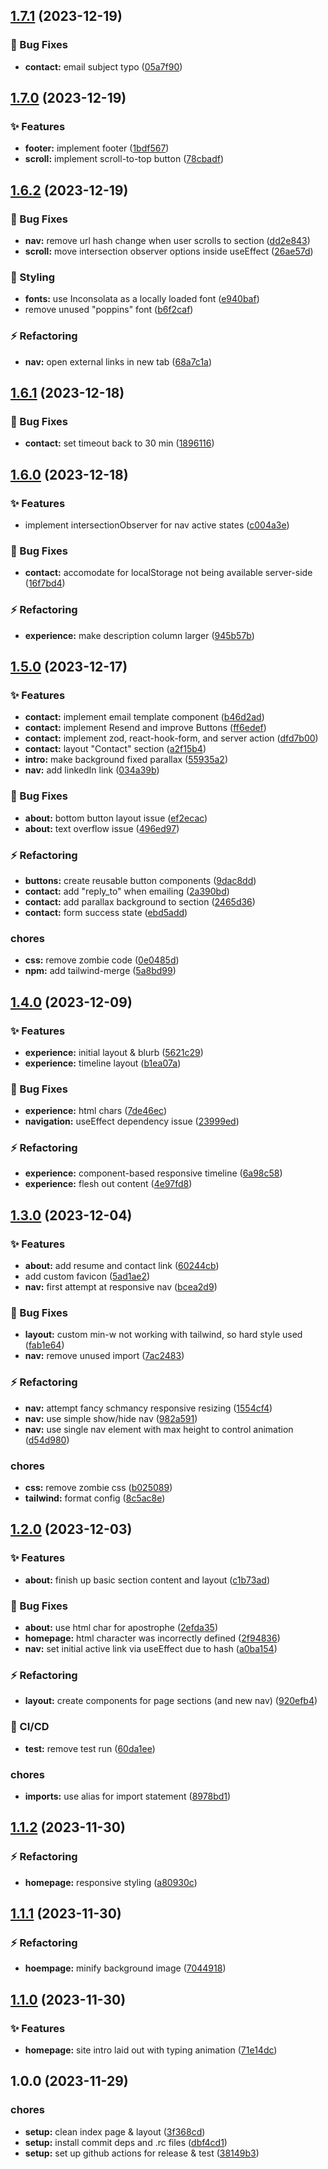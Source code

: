 ## [1.7.1](https://github.com/gurnzbot/portfolio-nextjs/compare/v1.7.0...v1.7.1) (2023-12-19)


### :bug: Bug Fixes

* **contact:** email subject typo ([05a7f90](https://github.com/gurnzbot/portfolio-nextjs/commit/05a7f902ea65bf20172e40a0d9f245335f5a3224))

## [1.7.0](https://github.com/gurnzbot/portfolio-nextjs/compare/v1.6.2...v1.7.0) (2023-12-19)


### :sparkles: Features

* **footer:** implement footer ([1bdf567](https://github.com/gurnzbot/portfolio-nextjs/commit/1bdf56720c880b7fad6fd56eeca474dd52fa06dc))
* **scroll:** implement scroll-to-top button ([78cbadf](https://github.com/gurnzbot/portfolio-nextjs/commit/78cbadf0a23f0fe7368a2cd053a3996b8775f6cf))

## [1.6.2](https://github.com/gurnzbot/portfolio-nextjs/compare/v1.6.1...v1.6.2) (2023-12-19)


### :bug: Bug Fixes

* **nav:** remove url hash change when user scrolls to section ([dd2e843](https://github.com/gurnzbot/portfolio-nextjs/commit/dd2e843c6b09a38368d132563a7d40484f07e6a9))
* **scroll:** move intersection observer options inside useEffect ([26ae57d](https://github.com/gurnzbot/portfolio-nextjs/commit/26ae57d956dedb29aac8e769deb56b1a7212e300))


### :barber: Styling

* **fonts:** use Inconsolata as a locally loaded font ([e940baf](https://github.com/gurnzbot/portfolio-nextjs/commit/e940baf8340a9e205d0cbcd0ca1726529fc0016a))
* remove unused "poppins" font ([b6f2caf](https://github.com/gurnzbot/portfolio-nextjs/commit/b6f2caf6051f72e74943b329fdd90094f3b93d45))


### :zap: Refactoring

* **nav:** open external links in new tab ([68a7c1a](https://github.com/gurnzbot/portfolio-nextjs/commit/68a7c1adae7890f6d5ed9527d3757b781be55544))

## [1.6.1](https://github.com/gurnzbot/portfolio-nextjs/compare/v1.6.0...v1.6.1) (2023-12-18)


### :bug: Bug Fixes

* **contact:** set timeout back to 30 min ([1896116](https://github.com/gurnzbot/portfolio-nextjs/commit/1896116f9782ec03870d58448d69f7cc76324878))

## [1.6.0](https://github.com/gurnzbot/portfolio-nextjs/compare/v1.5.0...v1.6.0) (2023-12-18)


### :sparkles: Features

* implement intersectionObserver for nav active states ([c004a3e](https://github.com/gurnzbot/portfolio-nextjs/commit/c004a3ef8e79a5aed9a7b452c72e889b3ce68dda))


### :bug: Bug Fixes

* **contact:** accomodate for localStorage not being available server-side ([16f7bd4](https://github.com/gurnzbot/portfolio-nextjs/commit/16f7bd4097e4c5b20c4a7849cc0d54097a10cfb9))


### :zap: Refactoring

* **experience:** make description column larger ([945b57b](https://github.com/gurnzbot/portfolio-nextjs/commit/945b57b9cf05b511dc5d065af779420735e55982))

## [1.5.0](https://github.com/gurnzbot/portfolio-nextjs/compare/v1.4.0...v1.5.0) (2023-12-17)


### :sparkles: Features

* **contact:** implement email template component ([b46d2ad](https://github.com/gurnzbot/portfolio-nextjs/commit/b46d2ad0d78281151b96a8e2a50a491d69092ab7))
* **contact:** implement Resend and improve Buttons ([ff6edef](https://github.com/gurnzbot/portfolio-nextjs/commit/ff6edeffc49f9ad74ce144642e2033daec3a846a))
* **contact:** implement zod, react-hook-form, and server action ([dfd7b00](https://github.com/gurnzbot/portfolio-nextjs/commit/dfd7b001aa89c9977e8a48385bc746ff0d4f207d))
* **contact:** layout "Contact" section ([a2f15b4](https://github.com/gurnzbot/portfolio-nextjs/commit/a2f15b444807af998ec0e32537aff8692c9dca84))
* **intro:** make background fixed parallax ([55935a2](https://github.com/gurnzbot/portfolio-nextjs/commit/55935a22e7c25a405fa2de73450e4730e27b034a))
* **nav:** add linkedIn link ([034a39b](https://github.com/gurnzbot/portfolio-nextjs/commit/034a39b9ff920973f4c56de118f796b96495d287))


### :bug: Bug Fixes

* **about:** bottom button layout issue ([ef2ecac](https://github.com/gurnzbot/portfolio-nextjs/commit/ef2ecac3f93d6086acc318495c6eff303ad3470a))
* **about:** text overflow issue ([496ed97](https://github.com/gurnzbot/portfolio-nextjs/commit/496ed97aa7a30d2337a83d2e87dbe8bc981f9a98))


### :zap: Refactoring

* **buttons:** create reusable button components ([9dac8dd](https://github.com/gurnzbot/portfolio-nextjs/commit/9dac8dde8fc49a7cc2e1353d3073ee71f252665f))
* **contact:** add "reply_to" when emailing ([2a390bd](https://github.com/gurnzbot/portfolio-nextjs/commit/2a390bdb7609f1876d3ab47b430e17c75771e395))
* **contact:** add parallax background to section ([2465d36](https://github.com/gurnzbot/portfolio-nextjs/commit/2465d36f9c8b09fb5c524455c24ac51374d24b16))
* **contact:** form success state ([ebd5add](https://github.com/gurnzbot/portfolio-nextjs/commit/ebd5add48c1a89e3c878d01992bdeafd2f72bb05))


### chores

* **css:** remove zombie code ([0e0485d](https://github.com/gurnzbot/portfolio-nextjs/commit/0e0485dd2c00678b585f60a34e4590ba6496a03c))
* **npm:** add tailwind-merge ([5a8bd99](https://github.com/gurnzbot/portfolio-nextjs/commit/5a8bd998598b43a5f81195166b659fe77be32a78))

## [1.4.0](https://github.com/gurnzbot/portfolio-nextjs/compare/v1.3.0...v1.4.0) (2023-12-09)


### :sparkles: Features

* **experience:** initial layout & blurb ([5621c29](https://github.com/gurnzbot/portfolio-nextjs/commit/5621c29eee7b11d7383817e0debdacfda32a2186))
* **experience:** timeline layout ([b1ea07a](https://github.com/gurnzbot/portfolio-nextjs/commit/b1ea07a838cbda9f7b5d9ab0058bc6136356ea80))


### :bug: Bug Fixes

* **experience:** html chars ([7de46ec](https://github.com/gurnzbot/portfolio-nextjs/commit/7de46ec3c2f3bddb716d5e8bcb50110fca99e113))
* **navigation:** useEffect dependency issue ([23999ed](https://github.com/gurnzbot/portfolio-nextjs/commit/23999ed4ded3da60dea9679a25dd21cd9180e010))


### :zap: Refactoring

* **experience:** component-based responsive timeline ([6a98c58](https://github.com/gurnzbot/portfolio-nextjs/commit/6a98c5863dbee5a2937cbafbc3a85f9dbc1f69ff))
* **experience:** flesh out content ([4e97fd8](https://github.com/gurnzbot/portfolio-nextjs/commit/4e97fd8212a503525d8e5550a89e4b91c383ad5f))

## [1.3.0](https://github.com/gurnzbot/portfolio-nextjs/compare/v1.2.0...v1.3.0) (2023-12-04)


### :sparkles: Features

* **about:** add resume and contact link ([60244cb](https://github.com/gurnzbot/portfolio-nextjs/commit/60244cb3cda3d68dfcb9fe61e90d344a00b8439f))
* add custom favicon ([5ad1ae2](https://github.com/gurnzbot/portfolio-nextjs/commit/5ad1ae20a5584fb0218259512ffd1102b07029f6))
* **nav:** first attempt at responsive nav ([bcea2d9](https://github.com/gurnzbot/portfolio-nextjs/commit/bcea2d9ab03fb25047e1bce80a5340ccbd90cec6))


### :bug: Bug Fixes

* **layout:** custom min-w not working with tailwind, so hard style used ([fab1e64](https://github.com/gurnzbot/portfolio-nextjs/commit/fab1e640d8db61efbddcdda4c26e2987b0bc0a3a))
* **nav:** remove unused import ([7ac2483](https://github.com/gurnzbot/portfolio-nextjs/commit/7ac2483f88a4d7e756d89635e3cdac8c26981563))


### :zap: Refactoring

* **nav:** attempt fancy schmancy responsive resizing ([1554cf4](https://github.com/gurnzbot/portfolio-nextjs/commit/1554cf41fa35e094fbd17cdcf3a9261d8ccf0e57))
* **nav:** use simple show/hide nav ([982a591](https://github.com/gurnzbot/portfolio-nextjs/commit/982a591e212ed3cdfa47a3598cf387d4ef0844a4))
* **nav:** use single nav element with max height to control animation ([d54d980](https://github.com/gurnzbot/portfolio-nextjs/commit/d54d9803d5169489f92ca248296d71c3739f3c1d))


### chores

* **css:** remove zombie css ([b025089](https://github.com/gurnzbot/portfolio-nextjs/commit/b025089321ede3123e66aa5be414dfdb8983f12b))
* **tailwind:** format config ([8c5ac8e](https://github.com/gurnzbot/portfolio-nextjs/commit/8c5ac8e891c8af1337b5d55e786b062dc854698e))

## [1.2.0](https://github.com/gurnzbot/portfolio-nextjs/compare/v1.1.2...v1.2.0) (2023-12-03)


### :sparkles: Features

* **about:** finish up basic section content and layout ([c1b73ad](https://github.com/gurnzbot/portfolio-nextjs/commit/c1b73adc91f6c120edd8bf318803da661fad949e))


### :bug: Bug Fixes

* **about:** use html char for apostrophe ([2efda35](https://github.com/gurnzbot/portfolio-nextjs/commit/2efda35ff1e736546206d5a2dbeb826f491f9a29))
* **homepage:** html character was incorrectly defined ([2f94836](https://github.com/gurnzbot/portfolio-nextjs/commit/2f94836dafd8af2b85edeee3f8bbea81a727b5c6))
* **nav:** set initial active link via useEffect due to hash ([a0ba154](https://github.com/gurnzbot/portfolio-nextjs/commit/a0ba1543ea0f7ef0d8f141fa836e08ed0297860f))


### :zap: Refactoring

* **layout:** create components for page sections (and new nav) ([920efb4](https://github.com/gurnzbot/portfolio-nextjs/commit/920efb42a1a2caa5724a4672de02bebee5c3f403))


### :repeat: CI/CD

* **test:** remove test run ([60da1ee](https://github.com/gurnzbot/portfolio-nextjs/commit/60da1ee36a48993e649527eef80db26179e1184f))


### chores

* **imports:** use alias for import statement ([8978bd1](https://github.com/gurnzbot/portfolio-nextjs/commit/8978bd14a535df7dd36983e4f897b783ef19d2aa))

## [1.1.2](https://github.com/gurnzbot/portfolio-nextjs/compare/v1.1.1...v1.1.2) (2023-11-30)


### :zap: Refactoring

* **homepage:** responsive styling ([a80930c](https://github.com/gurnzbot/portfolio-nextjs/commit/a80930c8006edbe3b7eb9578e8985349e6d3bafd))

## [1.1.1](https://github.com/gurnzbot/portfolio-nextjs/compare/v1.1.0...v1.1.1) (2023-11-30)


### :zap: Refactoring

* **hoempage:** minify background image ([7044918](https://github.com/gurnzbot/portfolio-nextjs/commit/70449189e5598cb8066b046df8de7cb3e424f6a2))

## [1.1.0](https://github.com/gurnzbot/portfolio-nextjs/compare/v1.0.0...v1.1.0) (2023-11-30)


### :sparkles: Features

* **homepage:** site intro laid out with typing animation ([71e14dc](https://github.com/gurnzbot/portfolio-nextjs/commit/71e14dc234c3ad01a8289b0545a002528976353e))

## 1.0.0 (2023-11-29)


### chores

* **setup:** clean index page & layout ([3f368cd](https://github.com/gurnzbot/portfolio-nextjs/commit/3f368cd179aacd9957c75b0e02079b1e2219f2ad))
* **setup:** install commit deps and .rc files ([dbf4cd1](https://github.com/gurnzbot/portfolio-nextjs/commit/dbf4cd13c193a7fe05fcd6b2c2f0d4c18c03660c))
* **setup:** set up github actions for release & test ([38149b3](https://github.com/gurnzbot/portfolio-nextjs/commit/38149b3890b2ee2a449ddfdb83b09ed2ba28be58))
